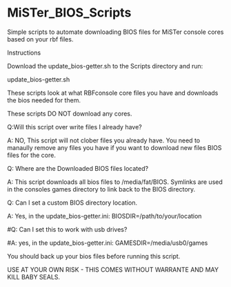 # MiSTer_BIOS_Scripts
Simple scripts to automate downloading BIOS files for MiSTer console cores based on your rbf files.

Instructions

Download the update_bios-getter.sh to the Scripts directory and run:

update_bios-getter.sh

These scripts look at what RBFconsole core files you have and downloads the bios needed for them.

These scripts DO NOT download any cores. 

Q:Will this script over write files I already have?

A: NO, This script will not clober files you already have. You need to manaully remove any files you have if you want to download new files BIOS files for the core.

Q: Where are the Downloaded BIOS files located?

A: This script downloads all bios files to /media/fat/BIOS. Symlinks are used in the consoles games directory to link back to the BIOS directory.

Q: Can I set a custom BIOS directory location.

A: Yes, in the update_bios-getter.ini: BIOSDIR=/path/to/your/location

#Q: Can I set this to work with usb drives?

#A: yes, in the update_bios-getter.ini: GAMESDIR=/media/usb0/games


You should back up your bios files before running this script.

USE AT YOUR OWN RISK - THIS COMES WITHOUT WARRANTE AND MAY KILL BABY SEALS.
